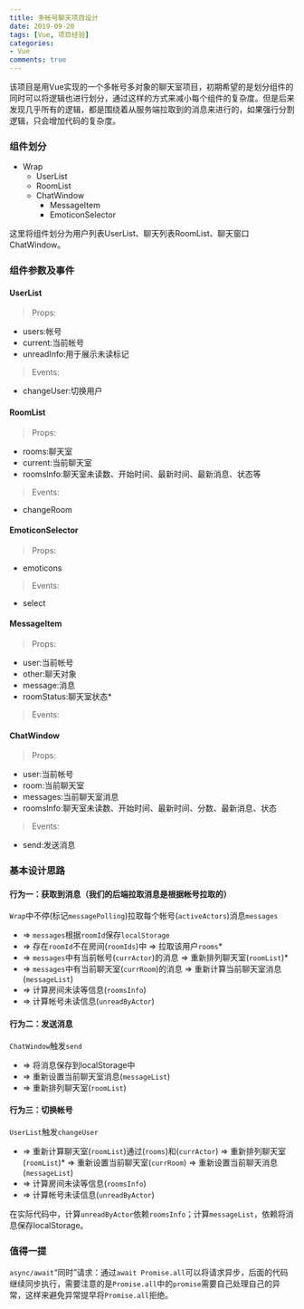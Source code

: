 ```yaml
---
title: 多帐号聊天项目设计
date: 2019-09-20
tags: [Vue, 项目经验]
categories: 
- Vue
comments: true
---
```


该项目是用Vue实现的一个多帐号多对象的聊天室项目，初期希望的是划分组件的同时可以将逻辑也进行划分，通过这样的方式来减小每个组件的复杂度。但是后来发现几乎所有的逻辑，都是围绕着从服务端拉取到的消息来进行的，如果强行分割逻辑，只会增加代码的复杂度。

<!-- more -->

### 组件划分

- Wrap
    - UserList
    - RoomList
    - ChatWindow
        - MessageItem
        - EmoticonSelector

这里将组件划分为用户列表UserList、聊天列表RoomList、聊天窗口ChatWindow。

### 组件参数及事件

#### UserList

> Props:

- users:帐号
- current:当前帐号
- unreadInfo:用于展示未读标记

> Events:    

- changeUser:切换用户

#### RoomList

> Props:

- rooms:聊天室
- current:当前聊天室
- roomsInfo:聊天室未读数、开始时间、最新时间、最新消息、状态等

> Events:

- changeRoom

#### EmoticonSelector

> Props:

- emoticons

> Events: 

- select


#### MessageItem

> Props:

- user:当前帐号
- other:聊天对象
- message:消息
- roomStatus:聊天室状态*

> Events:

#### ChatWindow

> Props:

- user:当前帐号
- room:当前聊天室
- messages:当前聊天室消息
- roomsInfo:聊天室未读数、开始时间、最新时间、分数、最新消息、状态

> Events:

- send:发送消息

### 基本设计思路

#### 行为一：获取到消息（我们的后端拉取消息是根据帐号拉取的）

`Wrap`中不停(标记`messagePolling`)拉取每个帐号(`activeActors`)消息`messages`

- =>  `messages`根据`roomId`保存`localStorage` 
- =>  存在`roomId`不在房间(`roomIds`)中  =>  拉取该用户`rooms`*
- =>  `messages`中有当前帐号(`currActor`)的消息  => 重新排列聊天室(`roomList`)*
- =>  `messages`中有当前聊天室(`currRoom`)的消息 => 重新计算当前聊天室消息(`messageList`)
- =>  计算房间未读等信息(`roomsInfo`)
- =>  计算帐号未读信息(`unreadByActor`)
    

#### 行为二：发送消息

`ChatWindow`触发`send`

- =>  将消息保存到localStorage中
- =>  重新设置当前聊天室消息(`messageList`)
- =>  重新排列聊天室(`roomList`) 

#### 行为三：切换帐号

`UserList`触发`changeUser` 

- =>  重新计算聊天室(`roomList`)通过(`rooms`)和(`currActor`)  =>  重新排列聊天室(`roomList`)*  => 重新设置当前聊天室(`currRoom`)  =>  重新设置当前聊天消息(`messageList`)
- => 计算房间未读等信息(`roomsInfo`)
- => 计算帐号未读信息(`unreadByActor`)

在实际代码中，计算`unreadByActor`依赖`roomsInfo`；计算`messageList`，依赖将消息保存localStorage。

### 值得一提

`async/await`“同时”请求：通过`await Promise.all`可以将请求异步，后面的代码继续同步执行，需要注意的是`Promise.all`中的`promise`需要自己处理自己的异常，这样来避免异常提早将`Promise.all`拒绝。 
